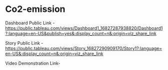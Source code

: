 # Co2-emission


Dashboard Public Link - https://public.tableau.com/views/Dashboard1_16827287938820/Dashboard1?:language=en-US&publish=yes&:display_count=n&:origin=viz_share_link

Story Public Link - https://public.tableau.com/views/Story_16827290909170/Story1?:language=en-US&:display_count=n&:origin=viz_share_link

Video Demonstration Link- 
